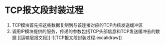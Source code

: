 # TCP报文段封装过程

1. TCP模块首先把这些数据复制到与该连接对应的TCP内核发送缓冲区
2. 调用IP模块提供的服务，传递的参数包括TCP头部信息和TCP发送缓冲去的数据
  [[运输层报文段]]
![[TCP报文段封装过程.excalidraw]]